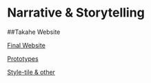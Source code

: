# Narrative & Storytelling

##Takahe Website

[Final Website](http://ingahampton.github.io/Narrative-and-Storytelling/bird-story.html)

[Prototypes](http://ingahampton.github.io/Narrative-and-Storytelling/prototypes.html)

[Style-tile & other](https://www.flickr.com/photos/128425558@N08/albums/72157662835589830)

